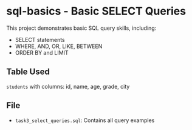 # sql-basics - Basic SELECT Queries

This project demonstrates basic SQL query skills, including:
- SELECT statements
- WHERE, AND, OR, LIKE, BETWEEN
- ORDER BY and LIMIT

## Table Used
`students` with columns: id, name, age, grade, city

## File
- `task3_select_queries.sql`: Contains all query examples
